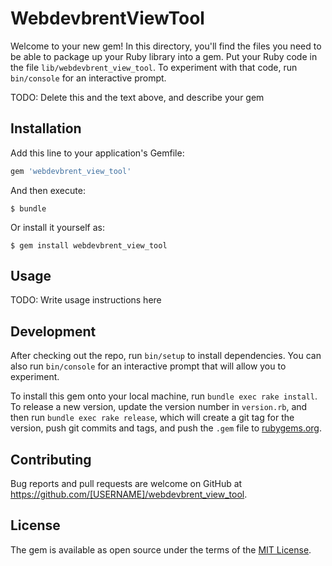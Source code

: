 # WebdevbrentViewTool

Welcome to your new gem! In this directory, you'll find the files you need to be able to package up your Ruby library into a gem. Put your Ruby code in the file `lib/webdevbrent_view_tool`. To experiment with that code, run `bin/console` for an interactive prompt.

TODO: Delete this and the text above, and describe your gem

## Installation

Add this line to your application's Gemfile:

```ruby
gem 'webdevbrent_view_tool'
```

And then execute:

    $ bundle

Or install it yourself as:

    $ gem install webdevbrent_view_tool

## Usage

TODO: Write usage instructions here

## Development

After checking out the repo, run `bin/setup` to install dependencies. You can also run `bin/console` for an interactive prompt that will allow you to experiment.

To install this gem onto your local machine, run `bundle exec rake install`. To release a new version, update the version number in `version.rb`, and then run `bundle exec rake release`, which will create a git tag for the version, push git commits and tags, and push the `.gem` file to [rubygems.org](https://rubygems.org).

## Contributing

Bug reports and pull requests are welcome on GitHub at https://github.com/[USERNAME]/webdevbrent_view_tool.

## License

The gem is available as open source under the terms of the [MIT License](https://opensource.org/licenses/MIT).
